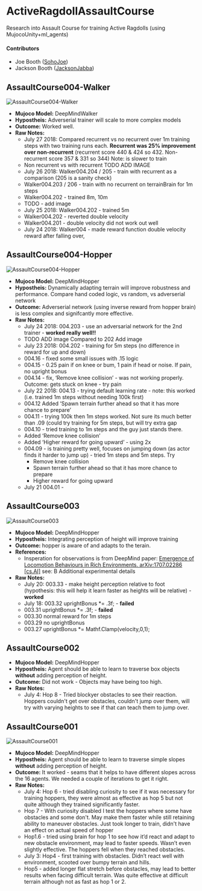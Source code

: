 # ActiveRagdollAssaultCourse
Research into Assault Course for training Active Ragdolls (using MujocoUnity+ml_agents)

#### Contributors
* Joe Booth ([SohoJoe](https://github.com/Sohojoe))
* Jackson Booth ([JacksonJabba](https://github.com/jacksonJabba))

## AssaultCourse004-Walker
![AssaultCourse004-Walker](images/AssaultCourse004Walker.202-10m.gif)
* **Mujoco Model:** DeepMindWalker
* **Hypostheis:** Adverserial trainer will scale to more complex models
* **Outcome:** Worked well.
* **Raw Notes:**
  * July 27 2018: Compared recurrent vs no recurrent over 1m training steps with two training runs each. **Recurrent was 25% improvement over non-recurrent** (recurrent score 440 & 424 so 432. Non-recurrent score 357 & 331 so 344) Note: is slower to train
  * Non recurrent vs with recurrent TODO ADD IMAGE
  * July 26 2018: Walker004.204 / 205 - train with recurrent as a comparison (205 is a sanity check)
  * Walker004.203 / 206 - train with no recurrent on terrainBrain for 1m steps
  * Walker004.202 - trained 8m, 10m
  * TODO - add image
  * July 25 2018: Walker004.202 - trained 5m
  * Walker004.202 - reverted double velocity
  * Walker004.201 - double velocity did not work out well
  * July 24 2018: Walker004 - made reward function double velocity reward after falling over,


## AssaultCourse004-Hopper
![AssaultCourse004-Hopper](images/AssaultCourse004.203.gif)
* **Mujoco Model:** DeepMindHopper
* **Hypostheis:** Dynamically adapting terrain will improve robustness and performance. Compare hand coded logic, vs random, vs adverserial network
* **Outcome:** Adverserial network (using inverse reward from hopper brain) is less complex and signifcantly more effective.
* **Raw Notes:**
  * July 24 2018: 004.203 - use an adversarial network for the 2nd trainer - **worked really well!!**
  * TODO ADD image Compared to 202 Add image
  * July 23 2018: 004.202 - training for 5m steps (no difference in reward for up and down)
  * 004.16 - fixed some small issues with .15 logic
  * 004.15 - 0.25 pain if on knee or bum, 1 pain if head or noise. If pain, no upright bonus
  * 004.14 - fix, ‘Remove knee collision’ - was not working properly. Outcome: gets stuck on knee - try pain
  * July 22 2018: 004.13 - trying default learning rate - note: this worked (i.e. trained 1m steps without needing 100k first)
  * 004.12 Added ‘Spawn terrain further ahead so that it has more chance to prepare’
  * 004.11 - trying 100k then 1m steps worked. Not sure its much better than .09 (could try training for 5m steps, but will try extra gap
  * 004.10 - tried training to 1m steps and the guy just stands there.
  * Added ‘Remove knee collision’
  * Added ‘Higher reward for going upward’ - using 2x
  * 004.09 - is training pretty well, focuses on jumping down (as actor finds it harder to jump up) - tried 1m steps and 5m steps. Try
    * Remove knee collision
    * Spawn terrain further ahead so that it has more chance to prepare
    * Higher reward for going upward
  * July 21 004.01 - 


  

## AssaultCourse003
![AssaultCourse003](images/AssaultCourse003.gif)
* **Mujoco Model:** DeepMindHopper
* **Hypostheis:** Integrating perception of height will improve training
* **Outcome:** hopper is aware of and adapts to the terain.
* **References:** 
  * Insperation for observations is from DeepMind paper: [Emergence of Locomotion Behaviours in Rich Environments. arXiv:1707.02286 [cs.AI]](https://arxiv.org/abs/1707.02286) see: B Additional experimental details
* **Raw Notes:**
  * July 20: 003.33 - make height perception relative to foot (hypothesis: this will help it learn faster as heights will be relative) - **worked**
  * July 18: 003.32  uprightBonus *= .3f; - **failed**
  * 003.31  uprightBonus *= .3f; - **failed**
  * 003.30  normal reward for 1m steps
  * 003.29  no uprightBonus
  * 003.27  uprightBonus *= Mathf.Clamp(velocity,0,1);


## AssaultCourse002
* **Mujoco Model:** DeepMindHopper
* **Hypostheis:** Agent should be able to learn to traverse box objects **without** adding perception of height.
* **Outcome:** Did not work - Objects may have being too high. 
* **Raw Notes:**
  * July 4: Hop 8 - Tried blockyer obstacles to see their reaction. Hoppers couldn't get over obstacles, couldn't jump over them, will try with varying heights to see if that can teach them to jump over.

  
## AssaultCourse001
![AssaultCourse001](images/AssaultCourse001.gif)
* **Mujoco Model:** DeepMindHopper
* **Hypostheis:** Agent should be able to learn to traverse simple slopes **without** adding perception of height.
* **Outcome:** It worked - seams that it helps to have different slopes across the 16 agents. We needed a couple of iterations to get it right.
* **Raw Notes:**
  * July 4: Hop 6 - tried disabling curiosity to see if it was necessary for training hoppers, they were almost as effective as hop 5 but not quite although they trained significantly faster.
  * Hop 7 - With curiosity disabled I test the hoppers where some have obstacles and some don't. May make them faster while still retaining ability to maneuver obstacles. Just took longer to train, didn't have an effect on actual speed of hopper
  * Hop1.6 - tried using brain for hop 1 to see how it’d react and adapt to new obstacle environment, may lead to faster speeds. Wasn’t even slightly effective. The hoppers fell when they reached obstacles. 
  * July 3: Hop4 - first training with obstacles. Didn’t react well with environment, scooted over bumpy terrain and hills.
  * Hop5 - added longer flat stretch before obstacles, may lead to better results when facing difficult terrain. Was quite effective at difficult terrain although not as fast as hop 1 or 2.
